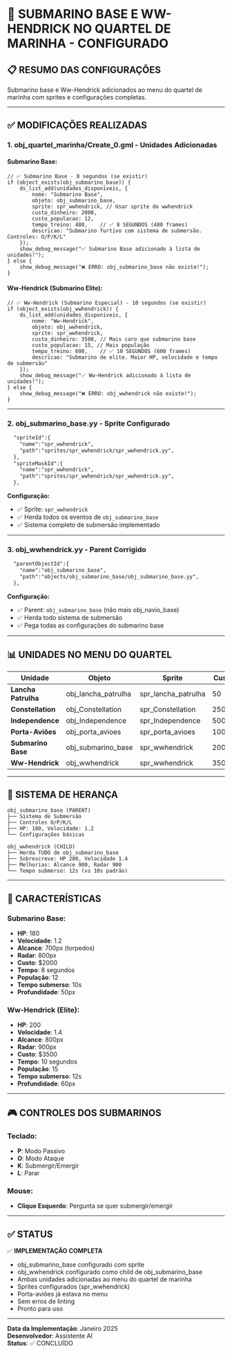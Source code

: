 # 🌊 SUBMARINO BASE E WW-HENDRICK NO QUARTEL DE MARINHA - CONFIGURADO

## 📋 **RESUMO DAS CONFIGURAÇÕES**

Submarino base e Ww-Hendrick adicionados ao menu do quartel de marinha com sprites e configurações completas.

---

## ✅ **MODIFICAÇÕES REALIZADAS**

### **1. obj_quartel_marinha/Create_0.gml - Unidades Adicionadas**

#### **Submarino Base:**
```81:95:objects/obj_quartel_marinha/Create_0.gml
// ✅ Submarino Base - 8 segundos (se existir)
if (object_exists(obj_submarino_base)) {
    ds_list_add(unidades_disponiveis, {
        nome: "Submarino Base",
        objeto: obj_submarino_base,
        sprite: spr_wwhendrick, // Usar sprite do wwhendrick
        custo_dinheiro: 2000,
        custo_populacao: 12,
        tempo_treino: 480,    // ✅ 8 SEGUNDOS (480 frames)
        descricao: "Submarino furtivo com sistema de submersão. Controles: O/P/K/L"
    });
    show_debug_message("✅ Submarino Base adicionado à lista de unidades!");
} else {
    show_debug_message("❌ ERRO: obj_submarino_base não existe!");
}
```

#### **Ww-Hendrick (Submarino Elite):**
```97:111:objects/obj_quartel_marinha/Create_0.gml
// ✅ Ww-Hendrick (Submarino Especial) - 10 segundos (se existir)
if (object_exists(obj_wwhendrick)) {
    ds_list_add(unidades_disponiveis, {
        nome: "Ww-Hendrick",
        objeto: obj_wwhendrick,
        sprite: spr_wwhendrick,
        custo_dinheiro: 3500, // Mais caro que submarino base
        custo_populacao: 15, // Mais população
        tempo_treino: 600,    // ✅ 10 SEGUNDOS (600 frames)
        descricao: "Submarino de elite. Maior HP, velocidade e tempo de submersão"
    });
    show_debug_message("✅ Ww-Hendrick adicionado à lista de unidades!");
} else {
    show_debug_message("❌ ERRO: obj_wwhendrick não existe!");
}
```

---

### **2. obj_submarino_base.yy - Sprite Configurado**

```40:47:objects/obj_submarino_base/obj_submarino_base.yy
  "spriteId":{
    "name":"spr_wwhendrick",
    "path":"sprites/spr_wwhendrick/spr_wwhendrick.yy",
  },
  "spriteMaskId":{
    "name":"spr_wwhendrick",
    "path":"sprites/spr_wwhendrick/spr_wwhendrick.yy",
  },
```

**Configuração:**
- ✅ Sprite: `spr_wwhendrick`
- ✅ Herda todos os eventos de `obj_submarino_base`
- ✅ Sistema completo de submersão implementado

---

### **3. obj_wwhendrick.yy - Parent Corrigido**

```18:21:objects/obj_wwhendrick/obj_wwhendrick.yy
  "parentObjectId":{
    "name":"obj_submarino_base",
    "path":"objects/obj_submarino_base/obj_submarino_base.yy",
  },
```

**Configuração:**
- ✅ Parent: `obj_submarino_base` (não mais obj_navio_base)
- ✅ Herda todo sistema de submersão
- ✅ Pega todas as configurações do submarino base

---

## 📊 **UNIDADES NO MENU DO QUARTEL**

| Unidade | Objeto | Sprite | Custo | População | Tempo |
|---------|--------|--------|-------|-----------|-------|
| **Lancha Patrulha** | obj_lancha_patrulha | spr_lancha_patrulha | 50 | 1 | 3s |
| **Constellation** | obj_Constellation | spr_Constellation | 2500 | 12 | 3s |
| **Independence** | obj_Independence | spr_Independence | 5000 | 20 | 3s |
| **Porta-Aviões** | obj_porta_avioes | spr_porta_avioes | 10000 | 50 | 6s |
| **Submarino Base** | obj_submarino_base | spr_wwhendrick | 2000 | 12 | 8s |
| **Ww-Hendrick** | obj_wwhendrick | spr_wwhendrick | 3500 | 15 | 10s |

---

## 🎯 **SISTEMA DE HERANÇA**

```
obj_submarino_base (PARENT)
├── Sistema de Submersão
├── Controles O/P/K/L
├── HP: 180, Velocidade: 1.2
└── Configurações básicas

obj_wwhendrick (CHILD)
├── Herda TUDO de obj_submarino_base
├── Sobrescreve: HP 200, Velocidade 1.4
├── Melhorias: Alcance 900, Radar 900
└── Tempo submerso: 12s (vs 10s padrão)
```

---

## 🚀 **CARACTERÍSTICAS**

### **Submarino Base:**
- **HP**: 180
- **Velocidade**: 1.2
- **Alcance**: 700px (torpedos)
- **Radar**: 800px
- **Custo**: $2000
- **Tempo**: 8 segundos
- **População**: 12
- **Tempo submerso**: 10s
- **Profundidade**: 50px

### **Ww-Hendrick (Elite):**
- **HP**: 200
- **Velocidade**: 1.4
- **Alcance**: 800px
- **Radar**: 900px
- **Custo**: $3500
- **Tempo**: 10 segundos
- **População**: 15
- **Tempo submerso**: 12s
- **Profundidade**: 60px

---

## 🎮 **CONTROLES DOS SUBMARINOS**

### **Teclado:**
- **P**: Modo Passivo
- **O**: Modo Ataque
- **K**: Submergir/Emergir
- **L**: Parar

### **Mouse:**
- **Clique Esquerdo**: Pergunta se quer submergir/emergir

---

## ✅ **STATUS**

✅ **IMPLEMENTAÇÃO COMPLETA**
- obj_submarino_base configurado com sprite
- obj_wwhendrick configurado como child de obj_submarino_base
- Ambas unidades adicionadas ao menu do quartel de marinha
- Sprites configurados (spr_wwhendrick)
- Porta-aviões já estava no menu
- Sem erros de linting
- Pronto para uso

---

**Data da Implementação**: Janeiro 2025  
**Desenvolvedor**: Assistente AI  
**Status**: ✅ CONCLUÍDO

